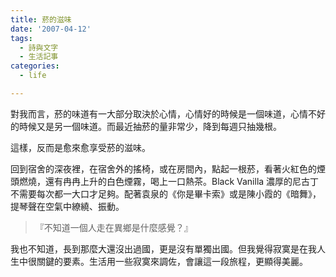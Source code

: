 ```yaml
---
title: 菸的滋味
date: '2007-04-12'
tags:
  - 詩與文字
  - 生活記事
categories:
  - life

---
```

對我而言，菸的味道有一大部分取決於心情，心情好的時候是一個味道，心情不好的時候又是另一個味道。而最近抽菸的量非常少，降到每週只抽幾根。  
  
這樣，反而是愈來愈享受菸的滋味。  
  
回到宿舍的深夜裡，在宿舍外的搖椅，或在房間內，點起一根菸，看著火紅色的煙頭燃燒，還有冉冉上升的白色煙霧，喝上一口熱茶。Black Vanilla 濃厚的尼古丁不需要每次都一大口才足夠。配著袁泉的《你是畢卡索》或是陳小霞的《暗舞》，提琴聲在空氣中繚繞、振動。  

> 『不知道一個人走在異鄉是什麼感覺？』

我也不知道，長到那麼大還沒出過國，更是沒有單獨出國。但我覺得寂寞是在我人生中很關鍵的要素。生活用一些寂寞來調佐，會讓這一段旅程，更顯得美麗。